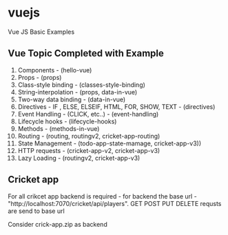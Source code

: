 # vuejs
Vue JS Basic Examples

Vue Topic Completed with Example
-----------------------------------
1. Components - (hello-vue)
2. Props - (props)
3. Class-style binding - (classes-style-binding)
4. String-interpolation - (props, data-in-vue)
5. Two-way data binding - (data-in-vue)
6. Directives - IF , ELSE, ELSEIF, HTML, FOR, SHOW, TEXT - (directives)
7. Event Handling - (CLICK, etc..) - (event-handling)
8. Lifecycle hooks - (lifecycle-hooks)
9. Methods - (methods-in-vue)
10. Routing - (routing, routingv2, cricket-app-routing)
11. State Management - (todo-app-state-mamage, cricket-app-v3))
12. HTTP requests - (cricket-app-v2, cricket-app-v3)
13. Lazy Loading - (routingv2, cricket-app-v3)

Cricket app
--------------------
For all crikcet app backend is required - for backend the base url - "http://localhost:7070/cricket/api/players".
GET POST PUT DELETE requsts are send to base url

Consider crick-app.zip as backend
